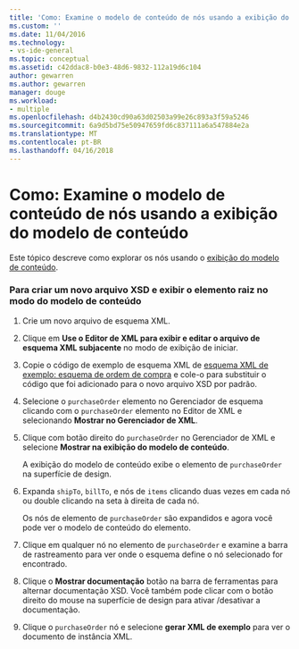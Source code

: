 ```yaml
---
title: 'Como: Examine o modelo de conteúdo de nós usando a exibição do modelo de conteúdo | Microsoft Docs'
ms.custom: ''
ms.date: 11/04/2016
ms.technology:
- vs-ide-general
ms.topic: conceptual
ms.assetid: c42ddac8-b0e3-48d6-9832-112a19d6c104
author: gewarren
ms.author: gewarren
manager: douge
ms.workload:
- multiple
ms.openlocfilehash: d4b2430cd90a63d02503a99e26c893a3f59a5246
ms.sourcegitcommit: 6a9d5bd75e50947659fd6c837111a6a547884e2a
ms.translationtype: MT
ms.contentlocale: pt-BR
ms.lasthandoff: 04/16/2018
---
```

# <a name="how-to-examine-the-content-model-of-nodes-using-the-content-model-view"></a>Como: Examine o modelo de conteúdo de nós usando a exibição do modelo de conteúdo
Este tópico descreve como explorar os nós usando o [exibição do modelo de conteúdo](../xml-tools/content-model-view.md).  
  
### <a name="to-create-a-new-xsd-file-and-display-the-root-element-in-the-content-model-view"></a>Para criar um novo arquivo XSD e exibir o elemento raiz no modo do modelo de conteúdo  
  
1.  Crie um novo arquivo de esquema XML.  
  
2.  Clique em **Use o Editor de XML para exibir e editar o arquivo de esquema XML subjacente** no modo de exibição de iniciar.  
  
3.  Copie o código de exemplo de esquema XML de [esquema XML de exemplo: esquema de ordem de compra](../xml-tools/sample-xsd-file-purchase-order-schema.md) e cole-o para substituir o código que foi adicionado para o novo arquivo XSD por padrão.  
  
4.  Selecione o `purchaseOrder` elemento no Gerenciador de esquema clicando com o `purchaseOrder` elemento no Editor de XML e selecionando **Mostrar no Gerenciador de XML**.  
  
5.  Clique com botão direito do `purchaseOrder` no Gerenciador de XML e selecione **Mostrar na exibição do modelo de conteúdo**.  
  
     A exibição do modelo de conteúdo exibe o elemento de `purchaseOrder` na superfície de design.  
  
6.  Expanda `shipTo`, `billTo`, e nós de `items` clicando duas vezes em cada nó ou double clicando na seta à direita de cada nó.  
  
     Os nós de elemento de `purchaseOrder` são expandidos e agora você pode ver o modelo de conteúdo do elemento.  
  
7.  Clique em qualquer nó no elemento de `purchaseOrder` e examine a barra de rastreamento para ver onde o esquema define o nó selecionado for encontrado.  
  
8.  Clique o **Mostrar documentação** botão na barra de ferramentas para alternar documentação XSD. Você também pode clicar com o botão direito do mouse na superfície de design para ativar /desativar a documentação.  
  
9. Clique o `purchaseOrder` nó e selecione **gerar XML de exemplo** para ver o documento de instância XML.